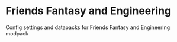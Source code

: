 # Friends Fantasy and Engineering
Config settings and datapacks for Friends Fantasy and Engineering modpack
